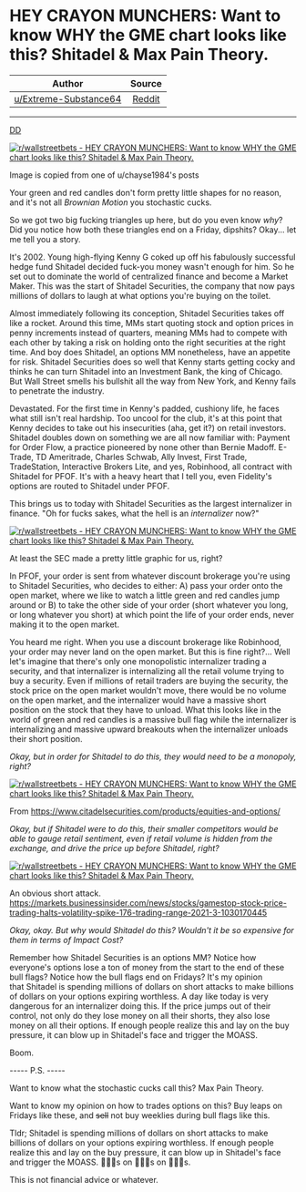 HEY CRAYON MUNCHERS: Want to know WHY the GME chart looks like this? Shitadel & Max Pain Theory.
================================================================================================

| Author       | Source       | 
| :-------------: |:-------------:|
|  [u/Extreme-Substance64](https://www.reddit.com/user/Extreme-Substance645/) | [Reddit](https://www.reddit.com/r/wallstreetbets/comments/m8ef72/hey_crayon_munchers_want_to_know_why_the_gme/) | 

---

[DD](https://www.reddit.com/r/wallstreetbets/search?q=flair_name%3A%22DD%22&restrict_sr=1)

[![r/wallstreetbets - HEY CRAYON MUNCHERS: Want to know WHY the GME chart looks like this? Shitadel & Max Pain Theory.](https://preview.redd.it/j1sd6jde3yn61.png?width=640&format=png&auto=webp&s=b6d1d406b6d0ccc0b7b53c4f94f0cad9ee6d336a)](https://preview.redd.it/j1sd6jde3yn61.png?width=640&format=png&auto=webp&s=b6d1d406b6d0ccc0b7b53c4f94f0cad9ee6d336a)

Image is copied from one of u/chayse1984's posts

Your green and red candles don't form pretty little shapes for no reason, and it's not all *Brownian Motion* you stochastic cucks.

So we got two big fucking triangles up here, but do you even know *why*? Did you notice how both these triangles end on a Friday, dipshits? Okay... let me tell you a story.

It's 2002. Young high-flying Kenny G coked up off his fabulously successful hedge fund Shitadel decided fuck-you money wasn't enough for him. So he set out to dominate the world of centralized finance and become a Market Maker. This was the start of Shitadel Securities, the company that now pays millions of dollars to laugh at what options you're buying on the toilet.

Almost immediately following its conception, Shitadel Securities takes off like a rocket. Around this time, MMs start quoting stock and option prices in penny increments instead of quarters, meaning MMs had to compete with each other by taking a risk on holding onto the right securities at the right time. And boy does Shitadel, an options MM nonetheless, have an appetite for risk. Shitadel Securities does so well that Kenny starts getting cocky and thinks he can turn Shitadel into an Investment Bank, the king of Chicago. But Wall Street smells his bullshit all the way from New York, and Kenny fails to penetrate the industry.

Devastated. For the first time in Kenny's padded, cushiony life, he faces what still isn't real hardship. Too uncool for the club, it's at this point that Kenny decides to take out his insecurities (aha, get it?) on retail investors. Shitadel doubles down on something we are all now familiar with: Payment for Order Flow, a practice pioneered by none other than Bernie Madoff. E-Trade, TD Ameritrade, Charles Schwab, Ally Invest, First Trade, TradeStation, Interactive Brokers Lite, and yes, Robinhood, all contract with Shitadel for PFOF. It's with a heavy heart that I tell you, even Fidelity's options are routed to Shitadel under PFOF.

This brings us to today with Shitadel Securities as the largest internalizer in finance. "Oh for fucks sakes, what the hell is an *internalizer* now?"

[![r/wallstreetbets - HEY CRAYON MUNCHERS: Want to know WHY the GME chart looks like this? Shitadel & Max Pain Theory.](https://preview.redd.it/zi54ada2jyn61.png?width=700&format=png&auto=webp&s=c35d47e4619234795a25b30a30a9c9a5af96167c)](https://preview.redd.it/zi54ada2jyn61.png?width=700&format=png&auto=webp&s=c35d47e4619234795a25b30a30a9c9a5af96167c)

At least the SEC made a pretty little graphic for us, right?

In PFOF, your order is sent from whatever discount brokerage you're using to Shitadel Securities, who decides to either: A) pass your order onto the open market, where we like to watch a little green and red candles jump around or B) to take the other side of your order (short whatever you long, or long whatever you short) at which point the life of your order ends, never making it to the open market.

You heard me right. When you use a discount brokerage like Robinhood, your order may never land on the open market. But this is fine right?... Well let's imagine that there's only one monopolistic internalizer trading a security, and that internalizer is internalizing all the retail volume trying to buy a security. Even if millions of retail traders are buying the security, the stock price on the open market wouldn't move, there would be no volume on the open market, and the internalizer would have a massive short position on the stock that they have to unload. What this looks like in the world of green and red candles is a massive bull flag while the internalizer is internalizing and massive upward breakouts when the internalizer unloads their short position.

*Okay, but in order for Shitadel to do this, they would need to be a monopoly, right?*

[![r/wallstreetbets - HEY CRAYON MUNCHERS: Want to know WHY the GME chart looks like this? Shitadel & Max Pain Theory.](https://preview.redd.it/e9dxgz1npyn61.png?width=1759&format=png&auto=webp&s=27801bbcd469eda01dc0e172a6bccb9de6c2e96b)](https://preview.redd.it/e9dxgz1npyn61.png?width=1759&format=png&auto=webp&s=27801bbcd469eda01dc0e172a6bccb9de6c2e96b)

From https://www.citadelsecurities.com/products/equities-and-options/

*Okay, but if Shitadel were to do this, their smaller competitors would be able to gauge retail sentiment, even if retail volume is hidden from the exchange, and drive the price up before Shitadel, right?*

[![r/wallstreetbets - HEY CRAYON MUNCHERS: Want to know WHY the GME chart looks like this? Shitadel & Max Pain Theory.](https://preview.redd.it/ftjhzgexoyn61.png?width=1609&format=png&auto=webp&s=1883bbf2e32492ca9614c4ec57b3a19fe1ad705b)](https://preview.redd.it/ftjhzgexoyn61.png?width=1609&format=png&auto=webp&s=1883bbf2e32492ca9614c4ec57b3a19fe1ad705b)

An obvious short attack. https://markets.businessinsider.com/news/stocks/gamestop-stock-price-trading-halts-volatility-spike-176-trading-range-2021-3-1030170445

*Okay, okay. But why would Shitadel do this? Wouldn't it be so expensive for them in terms of* *Impact Cost?*

Remember how Shitadel Securities is an options MM? Notice how everyone's options lose a ton of money from the start to the end of these bull flags? Notice how the bull flags end on Fridays? It's my opinion that Shitadel is spending millions of dollars on short attacks to make billions of dollars on your options expiring worthless. A day like today is very dangerous for an internalizer doing this. If the price jumps out of their control, not only do they lose money on all their shorts, they also lose money on all their options. If enough people realize this and lay on the buy pressure, it can blow up in Shitadel's face and trigger the MOASS.

Boom.

----- P.S. -----

Want to know what the stochastic cucks call this? Max Pain Theory.

Want to know my opinion on how to trades options on this? Buy leaps on Fridays like these, and ~~sell~~ not buy weeklies during bull flags like this.

Tldr; Shitadel is spending millions of dollars on short attacks to make billions of dollars on your options expiring worthless. If enough people realize this and lay on the buy pressure, it can blow up in Shitadel's face and trigger the MOASS. 🚀🚀🚀s on 🚀🚀🚀s on 🚀🚀🚀s.

This is not financial advice or whatever.
